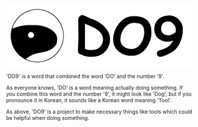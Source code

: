 ![Logo](LOGO.png)

'DO9' is a word that combined the word 'DO' and the number '9'.

As everyone knows, 'DO' is a word meaning actually doing something.
If you combine this word and the number '9', it might look like 'Dog',
but if you pronounce it in Korean, it sounds like a Korean word meaning 'Tool'.

As above, 'DO9' is a project to make necessary things like tools which could be helpful when doing something.
